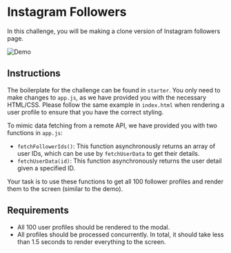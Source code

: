 # Instagram Followers

In this challenge, you will be making a clone version of Instagram followers page.

![Demo](demo.gif)

## Instructions

The boilerplate for the challenge can be found in `starter`. You only need to make changes to `app.js`, as we have provided you with the necessary HTML/CSS. Please follow the same example in `index.html` when rendering a user profile to ensure that you have the correct styling.

To mimic data fetching from a remote API, we have provided you with two functions in `app.js`:
- `fetchFollowerIds()`: This function asynchronously returns an array of user IDs, which can be use by `fetchUserData` to get their details.
- `fetchUserData(id)`: This function asynchronously returns the user detail given a specified ID.

Your task is to use these functions to get all 100 follower profiles and render them to the screen (similar to the demo).

## Requirements
- All 100 user profiles should be rendered to the modal.
- All profiles should be processed concurrently. In total, it should take less than 1.5 seconds to render everything to the screen.